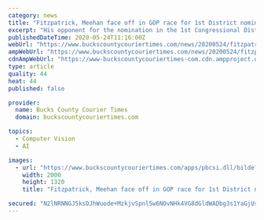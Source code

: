 ```yaml
---
category: news
title: "Fitzpatrick, Meehan face off in GOP race for 1st District nomination"
excerpt: "His opponent for the nomination in the 1st Congressional District, Andy Meehan, can’t match that. True, he is the grandson of Austin Meehan, a hallowed figure in Philadelphia Republican political history,"
publishedDateTime: 2020-05-24T11:16:00Z
webUrl: "https://www.buckscountycouriertimes.com/news/20200524/fitzpatrick-meehan-face-off-in-gop-race-for-1st-district-nomination"
ampWebUrl: "https://www.buckscountycouriertimes.com/news/20200524/fitzpatrick-meehan-face-off-in-gop-race-for-1st-district-nomination?template=ampart"
cdnAmpWebUrl: "https://www-buckscountycouriertimes-com.cdn.ampproject.org/c/s/www.buckscountycouriertimes.com/news/20200524/fitzpatrick-meehan-face-off-in-gop-race-for-1st-district-nomination?template=ampart"
type: article
quality: 44
heat: 44
published: false

provider:
  name: Bucks County Courier Times
  domain: buckscountycouriertimes.com

topics:
  - Computer Vision
  - AI

images:
  - url: "https://www.buckscountycouriertimes.com/apps/pbcsi.dll/bilde?Site=PA&Date=20200524&Category=NEWS&ArtNo=200529442&Ref=AR"
    width: 2000
    height: 1320
    title: "Fitzpatrick, Meehan face off in GOP race for 1st District nomination"

secured: "N2lNRNNGJ5ksDJhWuode+MzkjvSpnl5w6NOvNHk4VG8dGldWADbg3s1YaGjUsOvcDoC00+ELos8YI1BFUXtbuJYDVQUDGziS1qgwEt3QlCHw8gw9fCTmqktpATI67lfELMqq9diOGt3MYFHkStw9i9tEoJBVKuNxLlmpm/QMj0l9+wvvxXSueee+ypGb/QTo21jBtPWFp8aFORUAjuRZEWmtpfwuTQwpylF0zzF11dP7+TUE8EQRKI5Knz5MSJkQPz0SPCz10ez4uy5H3ioq9Ozv7wIzB19lD0qyjhI3YAq68vStxGhZWRkq1JRy2Fvb;zHb1+n8OHd8dYvBBtHRLBQ=="
---
```


